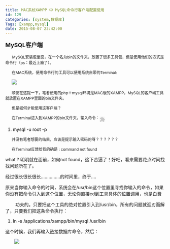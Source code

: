 ```yaml
---
title: MAC系统XAMPP 中 MySQL命令行客户端配置使用
id: 129
categories: [system,数据库]
Tags: [xampp,mysql]
date: 2015-08-07 23:42:00
---
```


**<span style="font-size: 18px;">MySQL客户端</span>**

<span style="font-size: 18px; font-weight: bold;">&nbsp; &nbsp; &nbsp;</span><span style="font-size: 12px;">MySQL安装包里面，在一个名为bin的文件夹，放置了很多工具包，但是使用他们的方式是命令行（ps：最近上瘾了）。</span>

<span style="font-size: 12px;">&nbsp; &nbsp; &nbsp; 在MAC系统，使用命令行的工具可以使用系统自带的Terminal:</span>

<span style="font-size: 12px;">&nbsp; &nbsp; &nbsp;&nbsp;![](http://img.blog.csdn.net/20140616161819640?watermark/2/text/aHR0cDovL2Jsb2cuY3Nkbi5uZXQvanNfZGFkYQ==/font/5a6L5L2T/fontsize/400/fill/I0JBQkFCMA==/dissolve/70/gravity/Center)</span>

<span style="font-size: 12px;">&nbsp; &nbsp; &nbsp; 顺便在这提一下，笔者使用的php＋mysql环境是MAC版的XAMPP，MySQL的客户端工具就放置在XAMPP里面的bin文件夹。</span>

<span style="font-size: 12px;">&nbsp; &nbsp; &nbsp; 但是如何才能使用这客户端？</span>

<span style="font-size: 12px;">&nbsp; &nbsp; &nbsp; 在Terminal进入到XAMPP的bin文件夹，输入命令：</span><embed id="ZeroClipboardMovie_1" src="http://static.blog.csdn.net/scripts/ZeroClipboard/ZeroClipboard.swf" loop="false" menu="false" quality="best" bgcolor="#ffffff" width="18" height="18" name="ZeroClipboardMovie_1" align="middle" allowscriptaccess="always" allowfullscreen="false" type="application/x-shockwave-flash" pluginspage="http://www.macromedia.com/go/getflashplayer" flashvars="id=1&amp;width=18&amp;height=18" wmode="transparent" style="font-family: sans-serif; font-size: 16px;"/>

1.  <span style="margin: 0px; padding: 0px; border: none; color: black; background-color: inherit;"><span style="margin: 0px; padding: 0px; border: none; background-color: inherit;">mysql&nbsp;-u&nbsp;root&nbsp;-p&nbsp;&nbsp;</span></span>

<span style="font-size: 12px;">&nbsp; &nbsp; &nbsp; 并没有笔者想要的结果，应该是提示输入密码的呀？？？？？？</span>

<span style="font-size: 12px;">&nbsp; &nbsp; &nbsp; 在Terminal反馈给我的确是 : command not found</span>

<span style="white-space: pre;"></span>what ? 明明就在面前，如何not found，这下苦逼了！好吧，看来需要花点时间找找问题所在了。

<span style="white-space: pre;"></span>经过很长很长很长...............的时间里，终于....

<span style="white-space: pre;"></span>原来当你输入命令的时间，系统会在/usr/bin这个位置里寻找你输入的命令，如果你没有把命令引入到这个位置，无论你直接cd到工具具体的位置调用，也是白费

&nbsp; &nbsp; &nbsp; &nbsp; 功夫的。只要把这个工具的绝对位置引入到/usr/bin，所有的问题就迎刃而解了，只要我们把这条命令执行：

1.  <span style="margin: 0px; padding: 0px; border: none; color: black; background-color: inherit;"><span style="margin: 0px; padding: 0px; border: none; background-color: inherit;">ln&nbsp;-s&nbsp;/applications/xampp/bin/mysql&nbsp;/usr/bin&nbsp;&nbsp;</span></span>

<span style="white-space: pre;"></span>

<span style="white-space: pre;"></span>这个时候，我们再输入链接数据库命令，然后：

&nbsp; &nbsp; &nbsp; &nbsp;![](http://img.blog.csdn.net/20140616163422578?watermark/2/text/aHR0cDovL2Jsb2cuY3Nkbi5uZXQvanNfZGFkYQ==/font/5a6L5L2T/fontsize/400/fill/I0JBQkFCMA==/dissolve/70/gravity/Center)

<span style="white-space: pre;"></span>
